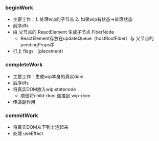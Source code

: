 ### beginWork

- 主要工作：1. 处理wip的子节点 2. 如果wip有状态->处理状态
- 前序dfs
- 由 父节点的 ReactElement 生成子节点 FiberNode
  - ReactElement存放在updateQueue（hostRootFiber）与 父节点的pendingProps中
- 打上 flags （placement）

### completeWork

- 主要工作：生成wip本身的真实dom
- 后序dfs
- 将真实DOM放入wip.statenode
  - 顺便将child-dom 连接到 wip-dom
- 传递副作用

### commitWork

- 将真实DOM从下到上连起来
- 处理 useEffect
